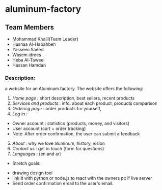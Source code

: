 # aluminum-factory

## Team Members

- Mohammad Khalil(Team Leader)
- Hasnaa Al-Habahbeh
- Yasseen Saeed
- Wasem idrees
- Heba Al-Taweel
- Hassan Hamdan

### Description:

 a website for an Aluminum factory. The website offers the following:

1. *Home page :*  short description, best sellers, recent products
2. *Services and products :*  info. about each product, products comparison
3. *Ordering page :*  order products for yourself,
4. *Log in :*
 - Owner account : statistics (products, money, and visitors)
 - User account (cart + order tracking)
 - Note: After order confirmation, the user can submit a feedback
5. *About :* why we love aluminum, history, vision
6. *Contact us :*  get in touch (form for questions)
7. *Languages :* (en and ar)
* Stretch goals:
- drawing design tool
- link it with python or node.js to react with the owners pc
if live server
- Send order confirmation email to the user's email.